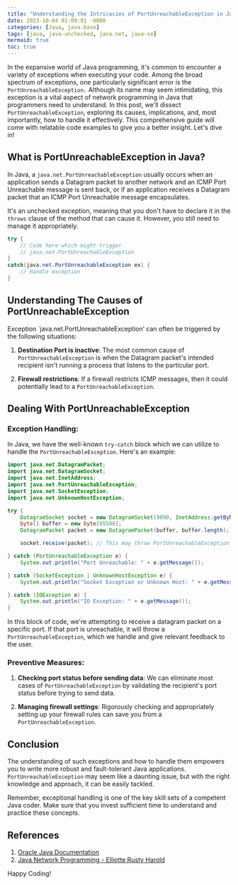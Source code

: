 ```yaml
---
title: "Understanding the Intricacies of PortUnreachableException in Java with Code Examples"
date: 2023-10-04 01:09:01 -0000
categories: [Java, java.base]
tags: [java, java-unchecked, java.net, java-se]
mermaid: true
toc: true
---
```



In the expansive world of Java programming, it's common to encounter a variety of exceptions when executing your code. Among the broad spectrum of exceptions, one particularly significant error is the `PortUnreachableException.` Although its name may seem intimidating, this exception is a vital aspect of network programming in Java that programmers need to understand. In this post, we'll dissect `PortUnreachableException`, exploring its causes, implications, and, most importantly, how to handle it effectively. This comprehensive guide will come with relatable code examples to give you a better insight. Let's dive in!

## What is PortUnreachableException in Java?

In Java, a `java.net.PortUnreachableException` usually occurs when an application sends a Datagram packet to another network and an ICMP Port Unreachable message is sent back, or if an application receives a Datagram packet that an ICMP Port Unreachable message encapsulates.

It's an unchecked exception, meaning that you don't have to declare it in the `throws` clause of the method that can cause it. However, you still need to manage it appropriately.

```java
try {
    // Code here which might trigger 
    // java.net.PortUnreachableException
}
catch(java.net.PortUnreachableException ex) {
    // Handle exception
}
```

## Understanding The Causes of PortUnreachableException

Exception `java.net.PortUnreachableException’ can often be triggered by the following situations:

1. **Destination Port is inactive**: The most common cause of `PortUnreachableException` is when the Datagram packet's intended recipient isn't running a process that listens to the particular port.
   
2. **Firewall restrictions**: If a firewall restricts ICMP messages, then it could potentially lead to a `PortUnreachableException`.
   
## Dealing With PortUnreachableException

### Exception Handling:

In Java, we have the well-known `try-catch` block which we can utilize to handle the `PortUnreachableException`. Here's an example:

```java
import java.net.DatagramPacket;
import java.net.DatagramSocket;
import java.net.InetAddress;
import java.net.PortUnreachableException;
import java.net.SocketException;
import java.net.UnknownHostException;

try {
    DatagramSocket socket = new DatagramSocket(9090, InetAddress.getByName("localhost"));
    byte[] buffer = new byte[65508];
    DatagramPacket packet = new DatagramPacket(buffer, buffer.length);

    socket.receive(packet); // This may throw PortUnreachableException

} catch (PortUnreachableException e) {
    System.out.println("Port Unreachable: " + e.getMessage());

} catch (SocketException | UnknownHostException e) {
    System.out.println("Socket Exception or Unknown Host: " + e.getMessage());

} catch (IOException e) {
    System.out.println("IO Exception: " + e.getMessage());
}
```

In this block of code, we're attempting to receive a datagram packet on a specific port. If that port is unreachable, it will throw a `PortUnreachableException`, which we handle and give relevant feedback to the user.

### Preventive Measures:

1. **Checking port status before sending data**: We can eliminate most cases of `PortUnreachableException` by validating the recipient's port status before trying to send data.

2. **Managing firewall settings**: Rigorously checking and appropriately setting up your firewall rules can save you from a `PortUnreachableException`.

## **Conclusion**

The understanding of such exceptions and how to handle them empowers you to write more robust and fault-tolerant Java applications.
`PortUnreachableException` may seem like a daunting issue, but with the right knowledge and approach, it can be easily tackled.

Remember, exceptional handling is one of the key skill sets of a competent Java coder. Make sure that you invest sufficient time to understand and practice these concepts. 

## References

1. [Oracle Java Documentation](https://docs.oracle.com/javase/7/docs/api/java/net/PortUnreachableException.html)
2. [Java Network Programming - Elliotte Rusty Harold](http://www.freetechbooks.com/java-network-programming-t975.html)

Happy Coding!
